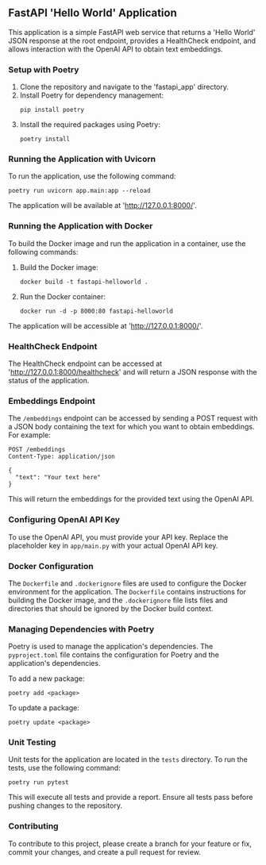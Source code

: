 ## FastAPI 'Hello World' Application

This application is a simple FastAPI web service that returns a 'Hello World' JSON response at the root endpoint, provides a HealthCheck endpoint, and allows interaction with the OpenAI API to obtain text embeddings.

### Setup with Poetry

1. Clone the repository and navigate to the 'fastapi_app' directory.
2. Install Poetry for dependency management:
   ```
   pip install poetry
   ```
3. Install the required packages using Poetry:
   ```
   poetry install
   ```

### Running the Application with Uvicorn

To run the application, use the following command:
```
poetry run uvicorn app.main:app --reload
```

The application will be available at 'http://127.0.0.1:8000/'.

### Running the Application with Docker

To build the Docker image and run the application in a container, use the following commands:

1. Build the Docker image:
   ```
   docker build -t fastapi-helloworld .
   ```
2. Run the Docker container:
   ```
   docker run -d -p 8000:80 fastapi-helloworld
   ```

The application will be accessible at 'http://127.0.0.1:8000/'.

### HealthCheck Endpoint

The HealthCheck endpoint can be accessed at 'http://127.0.0.1:8000/healthcheck' and will return a JSON response with the status of the application.

### Embeddings Endpoint

The `/embeddings` endpoint can be accessed by sending a POST request with a JSON body containing the text for which you want to obtain embeddings. For example:

```
POST /embeddings
Content-Type: application/json

{
  "text": "Your text here"
}
```

This will return the embeddings for the provided text using the OpenAI API.

### Configuring OpenAI API Key

To use the OpenAI API, you must provide your API key. Replace the placeholder key in `app/main.py` with your actual OpenAI API key.

### Docker Configuration

The `Dockerfile` and `.dockerignore` files are used to configure the Docker environment for the application. The `Dockerfile` contains instructions for building the Docker image, and the `.dockerignore` file lists files and directories that should be ignored by the Docker build context.

### Managing Dependencies with Poetry

Poetry is used to manage the application's dependencies. The `pyproject.toml` file contains the configuration for Poetry and the application's dependencies.

To add a new package:
```
poetry add <package>
```

To update a package:
```
poetry update <package>
```

### Unit Testing

Unit tests for the application are located in the `tests` directory. To run the tests, use the following command:

```
poetry run pytest
```

This will execute all tests and provide a report. Ensure all tests pass before pushing changes to the repository.

### Contributing

To contribute to this project, please create a branch for your feature or fix, commit your changes, and create a pull request for review.
